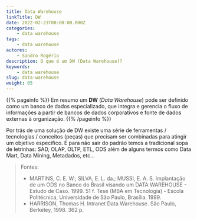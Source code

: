 ```yaml
---
title: Data Warehouse
linkTitle: DW
date: 2022-02-23T00:00:00.000Z
categories:
    - data warehouse
tags:
    - data warehouse
autores:
    - Sandro Rogério
description: O que é um DW (Data Warehouse)?
keywords:
    - data warehouse
slug: data-warehouse
weight: 05
---
```


{{% pageinfo %}}
Em resumo um **DW** (*Data Warehouse*) pode ser definido como um banco de dados especializado, que integra e gerencia o fluxo de informações a partir de bancos de dados corporativos e fonte de dados externas à organização.
{{% /pageinfo %}}

Por trás de uma solução de DW  existe uma série de ferramentas / tecnologias /  conceitos (peças) que precisam ser combinadas para atingir um objetivo específico. E para não sair do padrão temos a tradicional sopa de letrinhas: SAD, OLAP, OLTP, ETL, ODS além de alguns termos como Data Mart, Data Mining, Metadados, etc...

> Fontes:
>
> - MARTINS, C. E. W.; SILVA, E. L. da.; MUSSI, E. A. S. Implantação de um ODS no Banco do Brasil visando um DATA WAREHOUSE - Estudo de Caso. 1999. 51 f. Tese (MBA em Tecnologia) - Escola Politécnica, Universidade de São Paulo, Brasília. 1999.
> - HARRISON, Thomas H. Intranet Data Warehouse. São Paulo, Berkeley, 1998. 362 p.
